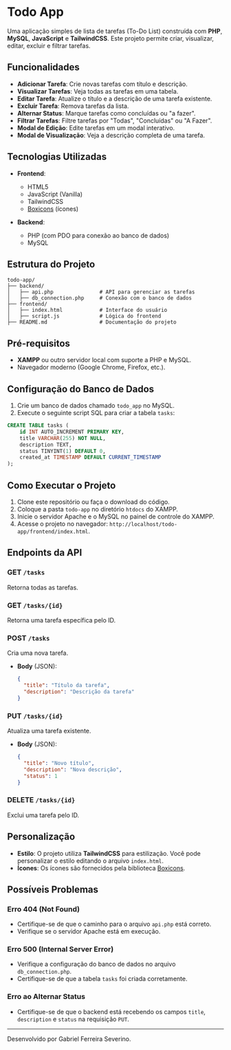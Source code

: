 # Todo App

Uma aplicação simples de lista de tarefas (To-Do List) construída com **PHP**, **MySQL**, **JavaScript** e **TailwindCSS**. Este projeto permite criar, visualizar, editar, excluir e filtrar tarefas.

## Funcionalidades

- **Adicionar Tarefa**: Crie novas tarefas com título e descrição.
- **Visualizar Tarefas**: Veja todas as tarefas em uma tabela.
- **Editar Tarefa**: Atualize o título e a descrição de uma tarefa existente.
- **Excluir Tarefa**: Remova tarefas da lista.
- **Alternar Status**: Marque tarefas como concluídas ou "a fazer".
- **Filtrar Tarefas**: Filtre tarefas por "Todas", "Concluídas" ou "A Fazer".
- **Modal de Edição**: Edite tarefas em um modal interativo.
- **Modal de Visualização**: Veja a descrição completa de uma tarefa.

## Tecnologias Utilizadas

- **Frontend**:
  - HTML5
  - JavaScript (Vanilla)
  - TailwindCSS
  - [Boxicons](https://boxicons.com/) (ícones)

- **Backend**:
  - PHP (com PDO para conexão ao banco de dados)
  - MySQL

## Estrutura do Projeto

```plaintext
todo-app/
├── backend/
│   ├── api.php               # API para gerenciar as tarefas
│   ├── db_connection.php     # Conexão com o banco de dados
├── frontend/
│   ├── index.html            # Interface do usuário
│   ├── script.js             # Lógica do frontend
├── README.md                 # Documentação do projeto
```

## Pré-requisitos

- **XAMPP** ou outro servidor local com suporte a PHP e MySQL.
- Navegador moderno (Google Chrome, Firefox, etc.).

## Configuração do Banco de Dados

1. Crie um banco de dados chamado `todo_app` no MySQL.
2. Execute o seguinte script SQL para criar a tabela `tasks`:

```sql
CREATE TABLE tasks (
    id INT AUTO_INCREMENT PRIMARY KEY,
    title VARCHAR(255) NOT NULL,
    description TEXT,
    status TINYINT(1) DEFAULT 0,
    created_at TIMESTAMP DEFAULT CURRENT_TIMESTAMP
);
```

## Como Executar o Projeto

1. Clone este repositório ou faça o download do código.
2. Coloque a pasta `todo-app` no diretório `htdocs` do XAMPP.
3. Inicie o servidor Apache e o MySQL no painel de controle do XAMPP.
4. Acesse o projeto no navegador: `http://localhost/todo-app/frontend/index.html`.

## Endpoints da API

### **GET** `/tasks`
Retorna todas as tarefas.

### **GET** `/tasks/{id}`
Retorna uma tarefa específica pelo ID.

### **POST** `/tasks`
Cria uma nova tarefa.

- **Body** (JSON):
  ```json
  {
    "title": "Título da tarefa",
    "description": "Descrição da tarefa"
  }
  ```

### **PUT** `/tasks/{id}`
Atualiza uma tarefa existente.

- **Body** (JSON):
  ```json
  {
    "title": "Novo título",
    "description": "Nova descrição",
    "status": 1
  }
  ```

### **DELETE** `/tasks/{id}`
Exclui uma tarefa pelo ID.

## Personalização

- **Estilo**: O projeto utiliza **TailwindCSS** para estilização. Você pode personalizar o estilo editando o arquivo `index.html`.
- **Ícones**: Os ícones são fornecidos pela biblioteca [Boxicons](https://boxicons.com/).

## Possíveis Problemas

### Erro 404 (Not Found)
- Certifique-se de que o caminho para o arquivo `api.php` está correto.
- Verifique se o servidor Apache está em execução.

### Erro 500 (Internal Server Error)
- Verifique a configuração do banco de dados no arquivo `db_connection.php`.
- Certifique-se de que a tabela `tasks` foi criada corretamente.

### Erro ao Alternar Status
- Certifique-se de que o backend está recebendo os campos `title`, `description` e `status` na requisição `PUT`.

---

Desenvolvido por Gabriel Ferreira Severino.
